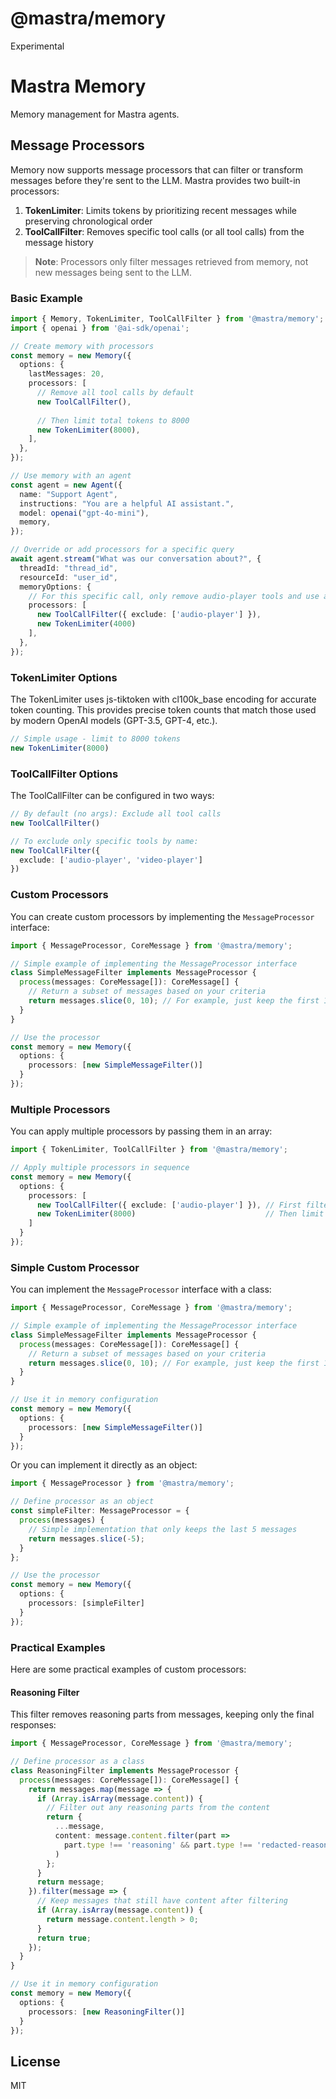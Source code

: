 # @mastra/memory

Experimental

# Mastra Memory

Memory management for Mastra agents.

## Message Processors

Memory now supports message processors that can filter or transform messages before they're sent to the LLM. Mastra provides two built-in processors:

1. **TokenLimiter**: Limits tokens by prioritizing recent messages while preserving chronological order
2. **ToolCallFilter**: Removes specific tool calls (or all tool calls) from the message history

> **Note**: Processors only filter messages retrieved from memory, not new messages being sent to the LLM.

### Basic Example

```typescript
import { Memory, TokenLimiter, ToolCallFilter } from '@mastra/memory';
import { openai } from '@ai-sdk/openai';

// Create memory with processors
const memory = new Memory({
  options: {
    lastMessages: 20,
    processors: [
      // Remove all tool calls by default
      new ToolCallFilter(),
      
      // Then limit total tokens to 8000
      new TokenLimiter(8000),
    ],
  },
});

// Use memory with an agent
const agent = new Agent({
  name: "Support Agent",
  instructions: "You are a helpful AI assistant.",
  model: openai("gpt-4o-mini"),
  memory,
});

// Override or add processors for a specific query
await agent.stream("What was our conversation about?", {
  threadId: "thread_id",
  resourceId: "user_id",
  memoryOptions: {
    // For this specific call, only remove audio-player tools and use a lower token limit
    processors: [
      new ToolCallFilter({ exclude: ['audio-player'] }),
      new TokenLimiter(4000)
    ],
  },
});
```

### TokenLimiter Options

The TokenLimiter uses js-tiktoken with cl100k_base encoding for accurate token counting. This provides precise token counts that match those used by modern OpenAI models (GPT-3.5, GPT-4, etc.).

```typescript
// Simple usage - limit to 8000 tokens
new TokenLimiter(8000)
```

### ToolCallFilter Options

The ToolCallFilter can be configured in two ways:

```typescript
// By default (no args): Exclude all tool calls
new ToolCallFilter()

// To exclude only specific tools by name:
new ToolCallFilter({ 
  exclude: ['audio-player', 'video-player'] 
})
```

### Custom Processors

You can create custom processors by implementing the `MessageProcessor` interface:

```typescript
import { MessageProcessor, CoreMessage } from '@mastra/memory';

// Simple example of implementing the MessageProcessor interface
class SimpleMessageFilter implements MessageProcessor {
  process(messages: CoreMessage[]): CoreMessage[] {
    // Return a subset of messages based on your criteria
    return messages.slice(0, 10); // For example, just keep the first 10 messages
  }
}

// Use the processor
const memory = new Memory({
  options: {
    processors: [new SimpleMessageFilter()]
  }
});
```

### Multiple Processors

You can apply multiple processors by passing them in an array:

```typescript
import { TokenLimiter, ToolCallFilter } from '@mastra/memory';

// Apply multiple processors in sequence
const memory = new Memory({
  options: {
    processors: [
      new ToolCallFilter({ exclude: ['audio-player'] }), // First filter tool calls
      new TokenLimiter(8000)                             // Then limit tokens
    ]
  }
});
```

### Simple Custom Processor

You can implement the `MessageProcessor` interface with a class:

```typescript
import { MessageProcessor, CoreMessage } from '@mastra/memory';

// Simple example of implementing the MessageProcessor interface
class SimpleMessageFilter implements MessageProcessor {
  process(messages: CoreMessage[]): CoreMessage[] {
    // Return a subset of messages based on your criteria
    return messages.slice(0, 10); // For example, just keep the first 10 messages
  }
}

// Use it in memory configuration
const memory = new Memory({
  options: {
    processors: [new SimpleMessageFilter()]
  }
});
```

Or you can implement it directly as an object:

```typescript
import { MessageProcessor } from '@mastra/memory';

// Define processor as an object
const simpleFilter: MessageProcessor = {
  process(messages) {
    // Simple implementation that only keeps the last 5 messages
    return messages.slice(-5);
  }
};

// Use the processor
const memory = new Memory({
  options: {
    processors: [simpleFilter]
  }
});
```

### Practical Examples

Here are some practical examples of custom processors:

#### Reasoning Filter

This filter removes reasoning parts from messages, keeping only the final responses:

```typescript
import { MessageProcessor, CoreMessage } from '@mastra/memory';

// Define processor as a class
class ReasoningFilter implements MessageProcessor {
  process(messages: CoreMessage[]): CoreMessage[] {
    return messages.map(message => {
      if (Array.isArray(message.content)) {
        // Filter out any reasoning parts from the content
        return {
          ...message,
          content: message.content.filter(part => 
            part.type !== 'reasoning' && part.type !== 'redacted-reasoning'
          )
        };
      }
      return message;
    }).filter(message => {
      // Keep messages that still have content after filtering
      if (Array.isArray(message.content)) {
        return message.content.length > 0;
      }
      return true;
    });
  }
}

// Use it in memory configuration
const memory = new Memory({
  options: {
    processors: [new ReasoningFilter()]
  }
});
```

## License

MIT
